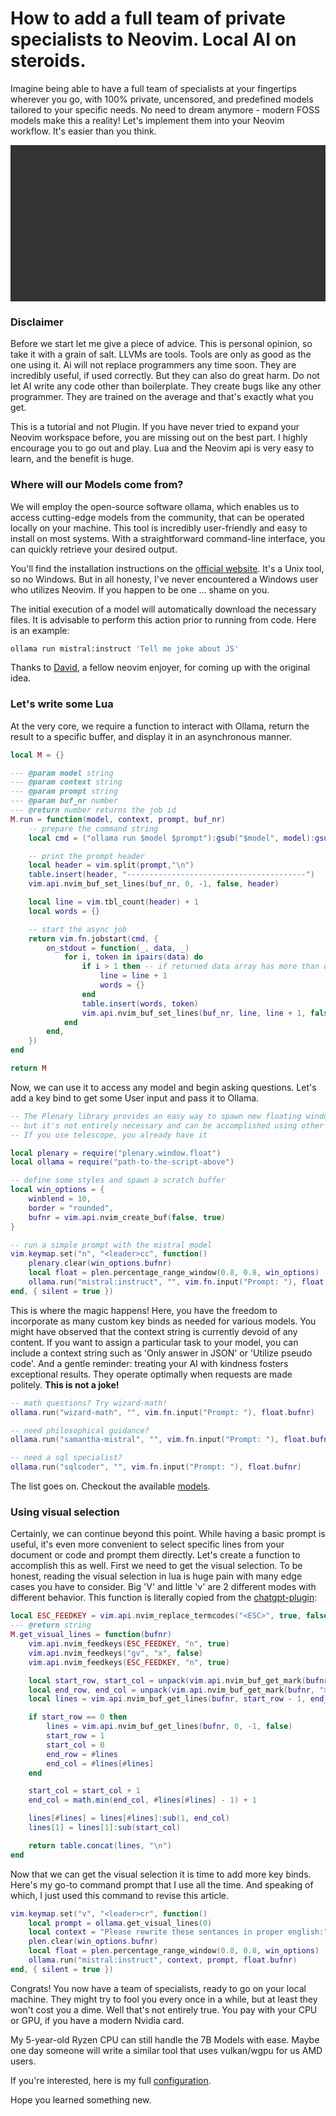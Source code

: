 # How to add a full team of private specialists to Neovim. Local AI on steroids.

Imagine being able to have a full team of specialists at your fingertips wherever you go, with 100% private, uncensored, and predefined models tailored to your specific needs.
No need to dream anymore - modern FOSS models make this a reality! Let's implement them into your Neovim workflow. It's easier than you think.

<div style="height: 250px; overflow:hidden;">
    <video height="600" width="800" autoplay loop>
      <source src="/media/ai_on_steriods/grug_ai.webm" type="video/webm">
    </video>
</div>

### Disclaimer

Before we start let me give a piece of advice. This is personal opinion, so take it with a grain of salt.
LLVMs are tools. Tools are only as good as the one using it. Ai will not replace programmers any time soon.
They are incredibly useful, if used correctly. But they can also do great harm. Do not let AI write any code other than boilerplate.
They create bugs like any other programmer. They are trained on the average and that's exactly what you get.

This is a tutorial and not Plugin. If you have never tried to expand your Neovim workspace before, you are missing out on the best part.
I highly encourage you to go out and play. Lua and the Neovim api is very easy to learn, and the benefit is huge.

### Where will our Models come from?

We will employ the open-source software ollama, which enables us to access cutting-edge models from the community, that can be operated locally on your machine.
This tool is incredibly user-friendly and easy to install on most systems.
With a straightforward command-line interface, you can quickly retrieve your desired output.

You'll find the installation instructions on the [official website](https://ollama.ai). It's a Unix tool, so no Windows.
But in all honesty, I've never encountered a Windows user who utilizes Neovim. If you happen to be one ... shame on you.

The initial execution of a model will automatically download the necessary files. It is advisable to perform this action prior to running from code. Here is an example:

```bash
ollama run mistral:instruct 'Tell me joke about JS'
```

Thanks to [David](https://www.youtube.com/watch?v=FIZt7MinpMY), a fellow neovim enjoyer, for coming up with the original idea.

### Let's write some Lua

At the very core, we require a function to interact with Ollama, return the result to a specific buffer, and display it in an asynchronous manner.

```lua
local M = {}

--- @param model string
--- @param context string
--- @param prompt string
--- @param buf_nr number
--- @return number returns the job id
M.run = function(model, context, prompt, buf_nr)
    -- prepare the command string
	local cmd = ("ollama run $model $prompt"):gsub("$model", model):gsub("$prompt", vim.fn.shellescape(context .. "\n" .. prompt))

    -- print the prompt header
	local header = vim.split(prompt,"\n")
	table.insert(header, "----------------------------------------")
	vim.api.nvim_buf_set_lines(buf_nr, 0, -1, false, header)

	local line = vim.tbl_count(header) + 1
	local words = {}

    -- start the async job
	return vim.fn.jobstart(cmd, {
		on_stdout = function(_, data, _)
			for i, token in ipairs(data) do
				if i > 1 then -- if returned data array has more than one element, a line break occured.
					line = line + 1
					words = {}
				end
				table.insert(words, token)
				vim.api.nvim_buf_set_lines(buf_nr, line, line + 1, false, {table.concat(words, "")})
			end
		end,
	})
end

return M

```

Now, we can use it to access any model and begin asking questions. Let's add a key bind to get some User input and pass it to Ollama.

```lua
-- The Plenary library provides an easy way to spawn new floating windows,
-- but it's not entirely necessary and can be accomplished using other methods as well.
-- If you use telescope, you already have it

local plenary = require("plenary.window.float")
local ollama = require("path-to-the-script-above")

-- define some styles and spawn a scratch buffer
local win_options = {
	winblend = 10,
	border = "rounded",
	bufnr = vim.api.nvim_create_buf(false, true)
}

-- run a simple prompt with the mistral model
vim.keymap.set("n", "<leader>cc", function()
	plenary.clear(win_options.bufnr)
	local float = plen.percentage_range_window(0.8, 0.8, win_options)
	ollama.run("mistral:instruct", "", vim.fn.input("Prompt: "), float.bufnr)
end, { silent = true })
```

This is where the magic happens! Here, you have the freedom to incorporate as many custom key binds as needed for various models.
You might have observed that the context string is currently devoid of any content.
If you want to assign a particular task to your model, you can include a context string such as 'Only answer in JSON' or 'Utilize pseudo code'.
And a gentle reminder: treating your AI with kindness fosters exceptional results. They operate optimally when requests are made politely. **This is not a joke!**

```lua
-- math questions? Try wizard-math!
ollama.run("wizard-math", "", vim.fn.input("Prompt: "), float.bufnr)

-- need philosophical guidance?
ollama.run("samantha-mistral", "", vim.fn.input("Prompt: "), float.bufnr)

-- need a sql specialist?
ollama.run("sqlcoder", "", vim.fn.input("Prompt: "), float.bufnr)
```

The list goes on. Checkout the available [models](https://ollama.ai/library).

### Using visual selection

Certainly, we can continue beyond this point. While having a basic prompt is useful, it's even more convenient to select specific lines from your document or code and prompt them directly. Let's create a function to accomplish this as well.
First we need to get the visual selection. To be honest, reading the visual selection in lua is huge pain with many edge cases you have to consider. Big 'V' and little 'v' are 2 different modes with different behavior.
This function is literally copied from the [chatgpt-plugin](https://github.com/jackMort/ChatGPT.nvim):

```lua
local ESC_FEEDKEY = vim.api.nvim_replace_termcodes("<ESC>", true, false, true)
--- @return string
M.get_visual_lines = function(bufnr)
	vim.api.nvim_feedkeys(ESC_FEEDKEY, "n", true)
	vim.api.nvim_feedkeys("gv", "x", false)
	vim.api.nvim_feedkeys(ESC_FEEDKEY, "n", true)

	local start_row, start_col = unpack(vim.api.nvim_buf_get_mark(bufnr, "<"))
	local end_row, end_col = unpack(vim.api.nvim_buf_get_mark(bufnr, ">"))
	local lines = vim.api.nvim_buf_get_lines(bufnr, start_row - 1, end_row, false)

	if start_row == 0 then
		lines = vim.api.nvim_buf_get_lines(bufnr, 0, -1, false)
		start_row = 1
		start_col = 0
		end_row = #lines
		end_col = #lines[#lines]
	end

	start_col = start_col + 1
	end_col = math.min(end_col, #lines[#lines] - 1) + 1

	lines[#lines] = lines[#lines]:sub(1, end_col)
	lines[1] = lines[1]:sub(start_col)

	return table.concat(lines, "\n")
end
```

Now that we can get the visual selection it is time to add more key binds. Here's my go-to command prompt that I use all the time.
And speaking of which, I just used this command to revise this article.

```lua
vim.keymap.set("v", "<leader>cr", function()
	local prompt = ollama.get_visual_lines(0)
	local context = "Please rewrite these sentances in proper english:"
	plen.clear(win_options.bufnr)
	local float = plen.percentage_range_window(0.8, 0.8, win_options)
	ollama.run("mistral:instruct", context, prompt, float.bufnr)
end, { silent = true })
```

Congrats! You now have a team of specialists, ready to go on your local machine.
They might try to fool you every once in a while, but at least they won't cost you a dime.
Well that's not entirely true. You pay with your CPU or GPU, if you have a modern Nvidia card.

My 5-year-old Ryzen CPU can still handle the 7B Models with ease.
Maybe one day someone will write a similar tool that uses vulkan/wgpu for us AMD users.

If you're interested, here is my full [configuration](https://github.com/Lommix/dotfiles/blob/master/nvim/lua/lommix/scripts/init.lua).

Hope you learned something new.
